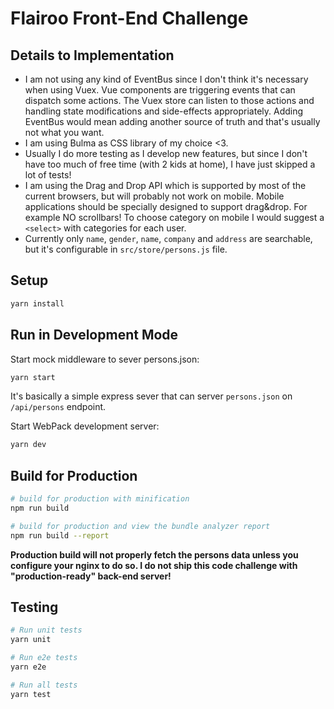 # Flairoo Front-End Challenge

## Details to Implementation

* I am not using any kind of EventBus since I don't think it's necessary when using Vuex. Vue components are triggering events that can dispatch some actions. The Vuex store can listen to those actions and handling state modifications and side-effects appropriately. Adding EventBus would mean adding another source of truth and that's usually not what you want.
* I am using Bulma as CSS library of my choice <3.
* Usually I do more testing as I develop new features, but since I don't have too much of free time (with 2 kids at home), I have just skipped a lot of tests!
* I am using the Drag and Drop API which is supported by most of the current browsers, but will probably not work on mobile. Mobile applications should be specially designed to support drag&drop. For example NO scrollbars! To choose category on mobile I would suggest a `<select>` with categories for each user.
* Currently only `name`, `gender`, `name`, `company` and `address` are searchable, but it's configurable in `src/store/persons.js` file.

## Setup

``` bash
yarn install
```

## Run in Development Mode

Start mock middleware to sever persons.json:

``` bash
yarn start
```

It's basically a simple express sever that can server `persons.json` on `/api/persons` endpoint.

Start WebPack development server:

``` bash
yarn dev
```

## Build for Production

``` bash
# build for production with minification
npm run build

# build for production and view the bundle analyzer report
npm run build --report
```

**Production build will not properly fetch the persons data unless you configure your nginx to do so. I do not ship this code challenge with "production-ready" back-end server!**

## Testing

``` bash
# Run unit tests
yarn unit

# Run e2e tests
yarn e2e

# Run all tests
yarn test
```

